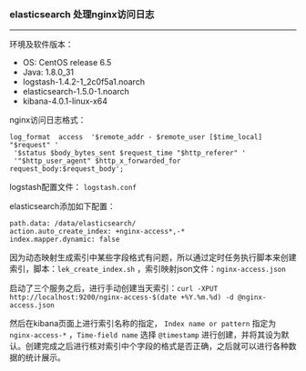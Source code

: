 ### elasticsearch 处理nginx访问日志

---

环境及软件版本：

- OS: CentOS release 6.5
- Java: 1.8.0_31
- logstash-1.4.2-1_2c0f5a1.noarch
- elasticsearch-1.5.0-1.noarch
- kibana-4.0.1-linux-x64

nginx访问日志格式：

```
log_format  access  '$remote_addr - $remote_user [$time_local] "$request" '
 '$status $body_bytes_sent $request_time "$http_referer" '
 '"$http_user_agent" $http_x_forwarded_for request_body:$request_body';
```

logstash配置文件： `logstash.conf`

elasticsearch添加如下配置：

```
path.data: /data/elasticsearch/
action.auto_create_index: +nginx-access*,-*
index.mapper.dynamic: false
```

因为动态映射生成索引中某些字段格式有问题，所以通过定时任务执行脚本来创建索引，脚本：`lek_create_index.sh` ，索引映射json文件：`nginx-access.json`

启动了三个服务之后，进行手动创建当天索引：`curl -XPUT http://localhost:9200/nginx-access-$(date +%Y.%m.%d) -d @nginx-access.json`

然后在kibana页面上进行索引名称的指定， `Index name or pattern` 指定为 `nginx-access-*` ，`Time-field name` 选择 `@timestamp` 进行创建，并将其设为默认。创建完成之后进行核对索引中个字段的格式是否正确，之后就可以进行各种数据的统计展示。
